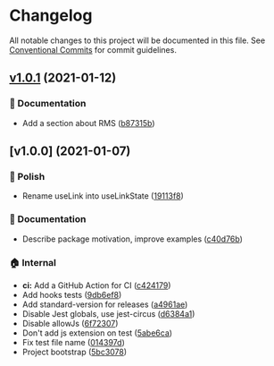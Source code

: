 # Changelog

All notable changes to this project will be documented in this file.
See [Conventional Commits](https://conventionalcommits.org) for commit guidelines.

## [v1.0.1](https://github.com/the-spyke/spyke-react-hook-router-link/compare/v1.0.0...v1.0.1) (2021-01-12)

### :memo: Documentation

* Add a section about RMS ([b87315b](https://github.com/the-spyke/spyke-react-hook-router-link/commit/b87315b01ba3382b72a219321db6d690498b2c84))

## [v1.0.0] (2021-01-07)

### :nail_care: Polish

* Rename useLink into useLinkState ([19113f8](https://github.com/the-spyke/spyke-react-hook-router-link/commit/19113f853785bafd711ec96ae03e12ec28db89e5))

### :memo: Documentation

* Describe package motivation, improve examples ([c40d76b](https://github.com/the-spyke/spyke-react-hook-router-link/commit/c40d76bffb921fc7fa9358a0e8a11338a21e960a))

### :house: Internal

* **ci:** Add a GitHub Action for CI ([c424179](https://github.com/the-spyke/spyke-react-hook-router-link/commit/c424179b091c550bcc32871d96b4d1ac7a9a0b16))
* Add hooks tests ([9db6ef8](https://github.com/the-spyke/spyke-react-hook-router-link/commit/9db6ef832fdbae726823e84749c2659259159aff))
* Add standard-version for releases ([a4961ae](https://github.com/the-spyke/spyke-react-hook-router-link/commit/a4961ae67e20d9cacaefcc410f77a898b0d38f31))
* Disable Jest globals, use jest-circus ([d6384a1](https://github.com/the-spyke/spyke-react-hook-router-link/commit/d6384a178b2a1de3eb04e3081842826edbe2e061))
* Disable allowJs ([6f72307](https://github.com/the-spyke/spyke-react-hook-router-link/commit/6f723072bf58e17515f1765f28ba565765fb89e8))
* Don't add js extension on test ([5abe6ca](https://github.com/the-spyke/spyke-react-hook-router-link/commit/5abe6ca84a207eb4999dc6d85bde2c1c56156290))
* Fix test file name ([014397d](https://github.com/the-spyke/spyke-react-hook-router-link/commit/014397d8a6fa272e3dbb3c1809c1365d1e992207))
* Project bootstrap ([5bc3078](https://github.com/the-spyke/spyke-react-hook-router-link/commit/5bc307843c3f1f1517d0a0d23e0117cb56b52a15))
